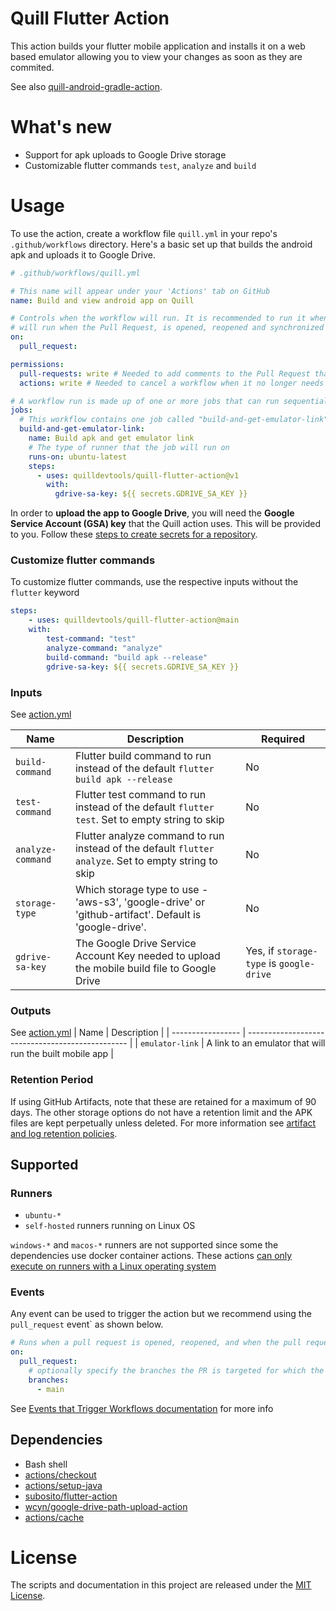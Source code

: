 # Quill Flutter Action

This action builds your flutter mobile application and installs it on a web based emulator allowing you to view your
changes as soon as they are commited.

See also [quill-android-gradle-action](https://github.com/quilldevtools/quill-android-gradle-action).

# What's new

- Support for apk uploads to Google Drive storage
- Customizable flutter commands `test`, `analyze` and `build`

# Usage

To use the action, create a workflow file `quill.yml` in your repo's `.github/workflows` directory.
Here's a basic set up that builds the android apk and uploads it to Google Drive.

```yaml
# .github/workflows/quill.yml

# This name will appear under your 'Actions' tab on GitHub
name: Build and view android app on Quill

# Controls when the workflow will run. It is recommended to run it when a pull request event occurs. By default, this
# will run when the Pull Request, is opened, reopened and synchronized (when the PR code is updated)
on:
  pull_request:

permissions:
  pull-requests: write # Needed to add comments to the Pull Request that triggered the build
  actions: write # Needed to cancel a workflow when it no longer needs to run

# A workflow run is made up of one or more jobs that can run sequentially or in parallel.
jobs:
  # This workflow contains one job called "build-and-get-emulator-link"
  build-and-get-emulator-link:
    name: Build apk and get emulator link
    # The type of runner that the job will run on
    runs-on: ubuntu-latest
    steps:
      - uses: quilldevtools/quill-flutter-action@v1
        with:
          gdrive-sa-key: ${{ secrets.GDRIVE_SA_KEY }}
```

In order to **upload the app to Google Drive**, you will need the **Google Service Account (GSA) key** that the Quill
action uses. This will be provided to you. Follow these [steps to create secrets for a repository](https://docs.github.com/en/actions/security-guides/using-secrets-in-github-actions?tool=webui#creating-secrets-for-a-repository).

### Customize flutter commands

To customize flutter commands, use the respective inputs without the `flutter` keyword

```yaml
steps:
    - uses: quilldevtools/quill-flutter-action@main
    with:
        test-command: "test"
        analyze-command: "analyze"
        build-command: "build apk --release"
        gdrive-sa-key: ${{ secrets.GDRIVE_SA_KEY }}
```

### Inputs

See [action.yml](action.yml)

| Name              | Description                                                                                           | Required                                 |
| ----------------- | ----------------------------------------------------------------------------------------------------- | ---------------------------------------- |
| `build-command`   | Flutter build command to run instead of the default `flutter build apk --release`                     | No                                       |
| `test-command`    | Flutter test command to run instead of the default `flutter test`. Set to empty string to skip        | No                                       |
| `analyze-command` | Flutter analyze command to run instead of the default `flutter analyze`. Set to empty string to skip  | No                                       |
| `storage-type`    | Which storage type to use - 'aws-s3', 'google-drive' or 'github-artifact'. Default is 'google-drive'. | No                                       |
| `gdrive-sa-key`   | The Google Drive Service Account Key needed to upload the mobile build file to Google Drive           | Yes, if `storage-type` is `google-drive` |

### Outputs

See [action.yml](action.yml)
| Name | Description |
| ----------------- | ------------------------------------------------ |
| `emulator-link` | A link to an emulator that will run the built mobile app |

### Retention Period

If using GitHub Artifacts, note that these are retained for a maximum of 90 days. The other storage options do not have
a retention limit and the APK files are kept perpetually unless deleted. For more information see
[artifact and log retention policies](https://docs.github.com/en/free-pro-team@latest/actions/reference/usage-limits-billing-and-administration#artifact-and-log-retention-policy).

## Supported

### Runners

- `ubuntu-*`
- `self-hosted` runners running on Linux OS

`windows-*` and `macos-*` runners are not supported since some the dependencies use docker container actions.
These actions [can only execute on runners with a Linux operating system](https://docs.github.com/en/actions/creating-actions/about-custom-actions#docker-container-actions)

### Events

Any event can be used to trigger the action but we recommend using the `pull_request` event` as shown below.

```yaml
# Runs when a pull request is opened, reopened, and when the pull request code is updated (synchronized)
on:
  pull_request:
    # optionally specify the branches the PR is targeted for which the workflow should run
    branches:
      - main
```

See
[Events that Trigger Workflows documentation](https://docs.github.com/en/actions/using-workflows/events-that-trigger-workflows#pull_request)
for more info

## Dependencies

- Bash shell
- [actions/checkout](https://github.com/actions/checkout)
- [actions/setup-java](https://github.com/actions/setup-java)
- [subosito/flutter-action](https://github.com/subosito/flutter-action)
- [wcyn/google-drive-path-upload-action](https://github.com/wcyn/google-drive-path-upload-action)
- [actions/cache](https://github.com/actions/cache)

# License

The scripts and documentation in this project are released under the [MIT License](./LICENSE).

